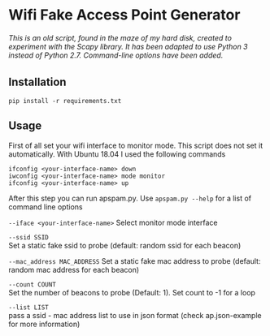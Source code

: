# Wifi Fake Access Point Generator

###### This is an old script, found in the maze of my hard disk, created to experiment with the Scapy library. It has been adapted to use Python 3 instead of Python 2.7. Command-line options have been added.



## Installation

```pip install -r requirements.txt```

## Usage

First of all set your wifi interface to monitor mode. This script does not set it automatically.
With Ubuntu 18.04 I used the following commands

```
ifconfig <your-interface-name> down
iwconfig <your-interface-name> mode monitor
ifconfig <your-interface-name> up
```
After this step you can run apspam.py. Use ```apspam.py --help``` for a list of command line options


```--iface <your-interface-name>```
Select monitor mode interface

```--ssid SSID```           
Set a static fake ssid to probe (default: random ssid for each beacon)

```--mac_address MAC_ADDRESS```
Set a static fake mac address to probe (default: random mac address for each beacon)

```--count COUNT```         
Set the number of beacons to probe (Default: 1). Set count to -1 for a loop

```--list LIST```           
pass a ssid - mac address list to use in json format (check ap.json-example for more information)

